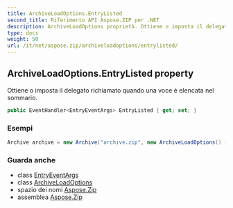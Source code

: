 ```yaml
---
title: ArchiveLoadOptions.EntryListed
second_title: Riferimento API Aspose.ZIP per .NET
description: ArchiveLoadOptions proprietà. Ottiene o imposta il delegato richiamato quando una voce è elencata nel sommario.
type: docs
weight: 50
url: /it/net/aspose.zip/archiveloadoptions/entrylisted/
---
```

## ArchiveLoadOptions.EntryListed property

Ottiene o imposta il delegato richiamato quando una voce è elencata nel sommario.

```csharp
public EventHandler<EntryEventArgs> EntryListed { get; set; }
```

### Esempi

```csharp
Archive archive = new Archive("archive.zip", new ArchiveLoadOptions() { EntryListed = (s, e) => { Console.WriteLine(e.Entry.Name); } });
```

### Guarda anche

* class [EntryEventArgs](../../entryeventargs/)
* class [ArchiveLoadOptions](../)
* spazio dei nomi [Aspose.Zip](../../archiveloadoptions/)
* assemblea [Aspose.Zip](../../../)


